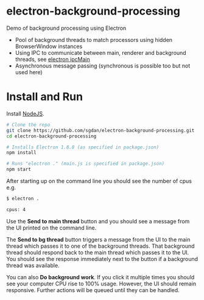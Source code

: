 # electron-background-processing

Demo of background processing using Electron

- Pool of background threads to match processors using hidden BrowserWindow instances
- Using IPC to communicate between main, renderer and background threads, see [electron ipcMain](https://github.com/electron/electron/blob/master/docs/api/ipc-main.md)
- Asynchronous message passing (synchronous is possible too but not used here)

# Install and Run

Install [NodeJS](https://nodejs.org/en/).

```bash
# Clone the repo
git clone https://github.com/sgdan/electron-background-processing.git
cd electron-background-processing

# Installs Electron 1.8.8 (as specified in package.json)
npm install

# Runs "electron ." (main.js is specified in package.json)
npm start
```

After starting up on the command line you should see the number of cpus e.g.

```bash
$ electron .

cpus: 4
```

Use the **Send to main thread** button and you should see a message from the UI printed on the command line.

The **Send to bg thread** button triggers a message from the UI to the main thread which passes it to one of the background threads. That background thread should respond back to the main thread which passes it to the UI. You should see the response immediately next to the button if a background thread was available.

You can also **Do background work**. If you click it multiple times you should see your computer CPU rise to 100% usage. However, the UI should remain responsive. Further actions will be queued until they can be handled.
